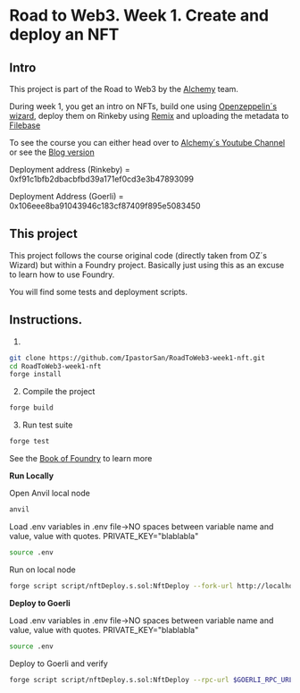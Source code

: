 # Road to Web3. Week 1. Create and deploy an NFT

## Intro
This project is part of the Road to Web3 by the [Alchemy](https://www.alchemy.com/) team.

During week 1, you get an intro on NFTs, build one using [Openzeppelin´s wizard](https://docs.openzeppelin.com/contracts/4.x/wizard), deploy them on Rinkeby using [Remix](https://remix.ethereum.org/) and uploading the metadata to [Filebase](https://filebase.com/)

To see the course you can either head over to [Alchemy´s Youtube Channel](https://www.youtube.com/watch?v=veBu03A6ptw&list=PLMj8NvODurfEYLsuiClgikZBGDfhwdcXF) or see the [Blog version](https://docs.alchemy.com/alchemy/road-to-web3/weekly-learning-challenges/1.-how-to-develop-an-nft-smart-contract-erc721-with-alchemy)

Deployment address (Rinkeby) = 0xf91c1bfb2dbacbfbd39a171ef0cd3e3b47893099

Deployment Address (Goerli) = 0x106eee8ba91043946c183cf87409f895e5083450

## This project
This project follows the course original code (directly taken from OZ´s Wizard) but within a Foundry project. Basically just using this as an excuse to learn how to use Foundry. 

You will find some tests and deployment scripts.

## Instructions.

1. 
```bash
git clone https://github.com/IpastorSan/RoadToWeb3-week1-nft.git
cd RoadToWeb3-week1-nft
forge install
```
2. Compile the project
```bash
forge build
``` 
3. Run test suite
```bash
forge test
```

See the [Book of Foundry](https://book.getfoundry.sh/projects/working-on-an-existing-project.html) to learn more

**Run Locally**

Open Anvil local node
```bash
anvil
```
Load .env variables 
in .env file->NO spaces between variable name and value, value with quotes. PRIVATE_KEY="blablabla"
```bash
source .env
```
Run on local node
```bash
forge script script/nftDeploy.s.sol:NftDeploy --fork-url http://localhost:8545  --private-key $PRIVATE_KEY0 --broadcast 
```

**Deploy to Goerli**

Load .env variables 
in .env file->NO spaces between variable name and value, value with quotes. PRIVATE_KEY="blablabla"
```bash
source .env
```
Deploy to Goerli and verify
```bash
forge script script/nftDeploy.s.sol:NftDeploy --rpc-url $GOERLI_RPC_URL  --private-key $PRIVATE_KEY --broadcast --verify --etherscan-api-key $ETHERSCAN_KEY -vvvv
```



